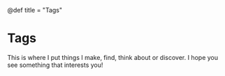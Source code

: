 @def title = "Tags"

# Tags

This is where I put things I make, find, think about or discover. I hope you see something that interests you!

